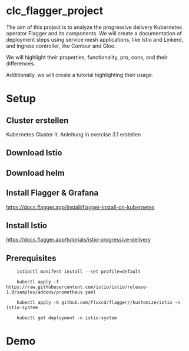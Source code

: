 # clc_flagger_project

The aim of this project is to analyze the progressive delivery Kubernetes operator Flagger and its components. We will create a documentation of deployment steps using service mesh applications, like Istio and Linkerd, and ingress controller, like Contour and Gloo. 

We will highlight their properties, functionality, pro, cons, and their differences. 

Additionally, we will create a tutorial highlighting their usage. 

# Setup

## Cluster erstellen

Kubernetes Cluster lt. Anleitung in exercise 3.1 erstellen

## Download Istio

## Download helm

## Install Flagger & Grafana

https://docs.flagger.app/install/flagger-install-on-kubernetes

## Install Istio

https://docs.flagger.app/tutorials/istio-progressive-delivery

## Prerequisites

```source
    istioctl manifest install --set profile=default
```
```source
    kubectl apply -f https://raw.githubusercontent.com/istio/istio/release-1.8/samples/addons/prometheus.yaml
```
```source
    kubectl apply -k github.com/fluxcd/flagger//kustomize/istio -n istio-system
```
```source
    kubectl get deployment -n istio-system
```

# Demo
